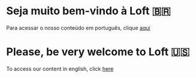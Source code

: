 # Seja muito bem-vindo à Loft :brazil:

Para acessar o nosso conteúdo em português, clique [aqui](https://github.com/loft-br/study-guide-hiring-process/tree/master/HOME_ptBR.md)

# Please, be very welcome to Loft :us:

To access our content in english, click [here](https://github.com/loft-br/study-guide-hiring-process/tree/master/HOME_enUS.md)